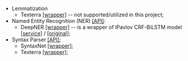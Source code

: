 * Lemmatization
    - Texterra [[wrapper]](.lemmatization/texterra_wrap.py) -- not supported/utilized in this project;
* Named Entity Recognition (NER) [[API]](ner/base.py):
    - DeepNER [[wrapper]](ner/deepner_wrap.py) -- is a wrapper of IPavlov CRF-BiLSTM model
        [[service]](https://github.com/nicolay-r/ner-bilstm-crf-tensorflow) /
        [[original]](https://github.com/deepmipt/ner);
* Syntax Parser [[API]](syntax/base.py);
    - SyntaxNet [[wrapper]](syntax/syntaxnet_wrap.py);
    - Texterra [[wrapper]](syntax/texterra_wrap.py);

